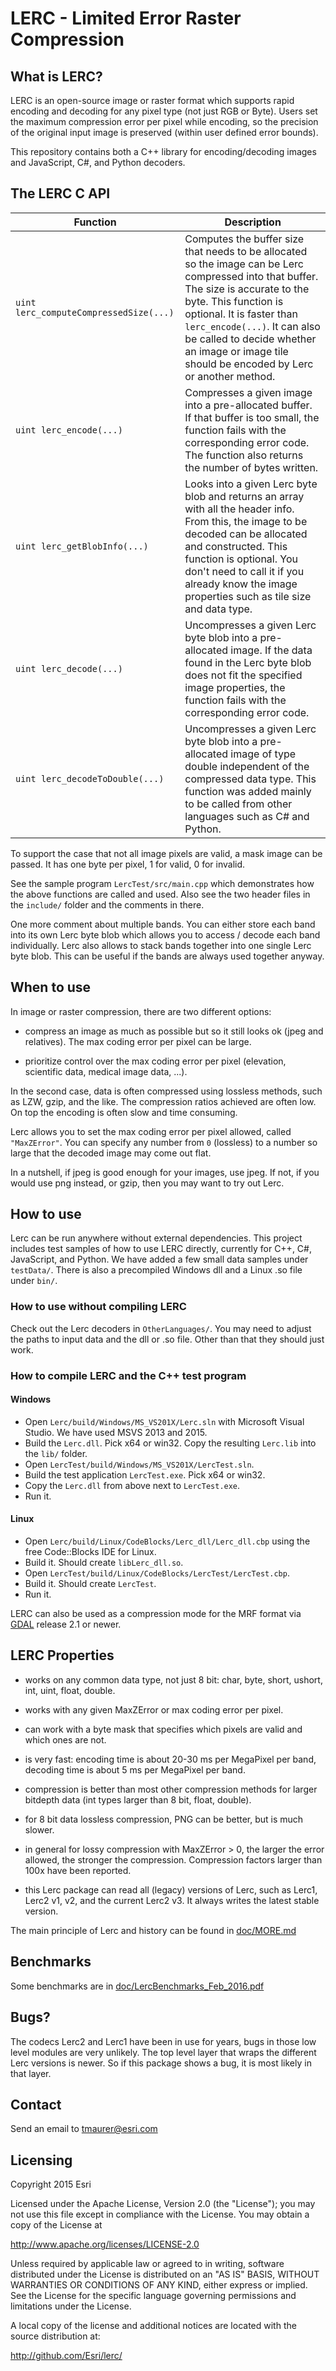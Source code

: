 # LERC - Limited Error Raster Compression

## What is LERC?

LERC is an open-source image or raster format which supports rapid encoding and decoding for any pixel type (not just RGB or Byte). Users set the maximum compression error per pixel while encoding, so the precision of the original input image is preserved (within user defined error bounds).

This repository contains both a C++ library for encoding/decoding images and JavaScript, C#, and Python decoders. 

## The LERC C API

Function | Description
--- | ---
`uint lerc_computeCompressedSize(...)` | Computes the buffer size that needs to be allocated so the image can be Lerc compressed into that buffer. The size is accurate to the byte. This function is optional. It is faster than `lerc_encode(...)`. It can also be called to decide whether an image or image tile should be encoded by Lerc or another method.
`uint lerc_encode(...)` | Compresses a given image into a pre-allocated buffer. If that buffer is too small, the function fails with the corresponding error code. The function also returns the number of bytes written.
`uint lerc_getBlobInfo(...)` | Looks into a given Lerc byte blob and returns an array with all the header info. From this, the image to be decoded can be allocated and constructed. This function is optional. You don't need to call it if you already know the image properties such as tile size and data type.
`uint lerc_decode(...)` | Uncompresses a given Lerc byte blob into a pre-allocated image. If the data found in the Lerc byte blob does not fit the specified image properties, the function fails with the corresponding error code. 
`uint lerc_decodeToDouble(...)` | Uncompresses a given Lerc byte blob into a pre-allocated image of type double independent of the compressed data type. This function was added mainly to be called from other languages such as C# and Python. 

To support the case that not all image pixels are valid, a mask image can be passed. It has one byte per pixel, 1 for valid, 0 for invalid. 

See the sample program `LercTest/src/main.cpp` which demonstrates how the above functions are called and used. Also see the two header files in the `include/` folder and the comments in there.

One more comment about multiple bands. You can either store each band into its own Lerc byte blob which allows you to access / decode each band individually. Lerc also allows to stack bands together into one single Lerc byte blob. This can be useful if the bands are always used together anyway.

## When to use

In image or raster compression, there are two different options:

- compress an image as much as possible but so it still looks ok
  (jpeg and relatives). The max coding error per pixel can be large.

- prioritize control over the max coding error per pixel (elevation,
  scientific data, medical image data, ...).

In the second case, data is often compressed using lossless methods, such as LZW, gzip, and the like. The compression ratios achieved are often low. On top the encoding is often slow and time consuming.

Lerc allows you to set the max coding error per pixel allowed, called `"MaxZError"`. You can specify any number from `0` (lossless) to a number so large that the decoded image may come out flat.

In a nutshell, if jpeg is good enough for your images, use jpeg. If not, if you would use png instead, or gzip, then you may want to try out Lerc.

## How to use

Lerc can be run anywhere without external dependencies. This project includes test samples of how to use LERC directly, currently for C++, C#, JavaScript, and Python. We have added a few small data samples under `testData/`. There is also a precompiled Windows dll and a Linux .so file under `bin/`. 

### How to use without compiling LERC

Check out the Lerc decoders in `OtherLanguages/`. You may need to adjust the paths to input data and the dll or .so file. Other than that they should just work. 

### How to compile LERC and the C++ test program

#### Windows

- Open `Lerc/build/Windows/MS_VS201X/Lerc.sln` with Microsoft Visual Studio. We have used MSVS 2013 and 2015.
- Build the `Lerc.dll`. Pick x64 or win32. Copy the resulting `Lerc.lib` into the `lib/` folder.
- Open `LercTest/build/Windows/MS_VS201X/LercTest.sln`.
- Build the test application `LercTest.exe`. Pick x64 or win32.
- Copy the `Lerc.dll` from above next to `LercTest.exe`.
- Run it.

#### Linux

- Open `Lerc/build/Linux/CodeBlocks/Lerc_dll/Lerc_dll.cbp` using the free Code::Blocks IDE for Linux. 
- Build it. Should create `libLerc_dll.so`.
- Open `LercTest/build/Linux/CodeBlocks/LercTest/LercTest.cbp`.
- Build it. Should create `LercTest`.
- Run it.

LERC can also be used as a compression mode for the MRF format via [GDAL](http://gdal.org) release 2.1 or newer. 

## LERC Properties

- works on any common data type, not just 8 bit:
  char, byte, short, ushort, int, uint, float, double.

- works with any given MaxZError or max coding error per pixel.

- can work with a byte mask that specifies which pixels are valid
  and which ones are not.

- is very fast: encoding time is about 20-30 ms per MegaPixel per band, decoding time is about 5 ms per MegaPixel per band.

- compression is better than most other compression methods for
  larger bitdepth data (int types larger than 8 bit, float, double).  

- for 8 bit data lossless compression, PNG can be better, but is
  much slower.

- in general for lossy compression with MaxZError > 0, the larger
  the error allowed, the stronger the compression.
  Compression factors larger than 100x have been reported.

- this Lerc package can read all (legacy) versions of Lerc, such as Lerc1, Lerc2 v1, v2, and the current Lerc2 v3. It always writes the latest stable version.

The main principle of Lerc and history can be found in [doc/MORE.md](doc/MORE.md)

## Benchmarks

Some benchmarks are in
[doc/LercBenchmarks_Feb_2016.pdf](doc/LercBenchmarks_Feb_2016.pdf)

## Bugs?

The codecs Lerc2 and Lerc1 have been in use for years, bugs in those low level modules are very unlikely. The top level layer that wraps the different Lerc versions is newer. So if this package shows a bug, it is most likely in that layer.

## Contact

Send an email to <a href="mailto:tmaurer@esri.com">tmaurer@esri.com</a>

## Licensing

Copyright 2015 Esri

Licensed under the Apache License, Version 2.0 (the "License");
you may not use this file except in compliance with the License.
You may obtain a copy of the License at

http://www.apache.org/licenses/LICENSE-2.0

Unless required by applicable law or agreed to in writing, software distributed under the License is distributed on an "AS IS" BASIS, WITHOUT WARRANTIES OR CONDITIONS OF ANY KIND, either express or implied.
See the License for the specific language governing permissions and limitations under the License.

A local copy of the license and additional notices are located with the source distribution at:

http://github.com/Esri/lerc/

